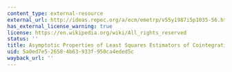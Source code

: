 ```yaml
---
content_type: external-resource
external_url: http://ideas.repec.org/a/ecm/emetrp/v55y1987i5p1035-56.html
has_external_license_warning: true
license: https://en.wikipedia.org/wiki/All_rights_reserved
status: ''
title: Asymptotic Properties of Least Squares Estimators of Cointegrating Vectors
uid: 5a0ed7e5-2658-4b63-933f-950ca4eded5c
wayback_url: ''
---
```

